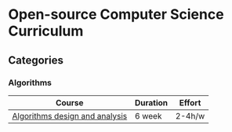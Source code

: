 # Open-source Computer Science Curriculum


## Categories

### Algorithms

Course | Duration | Effort
--- | --- | ---
[Algorithms design and analysis](https://www.edx.org/course/algorithms-design-and-analysis) | 6 week | 2-4h/w


